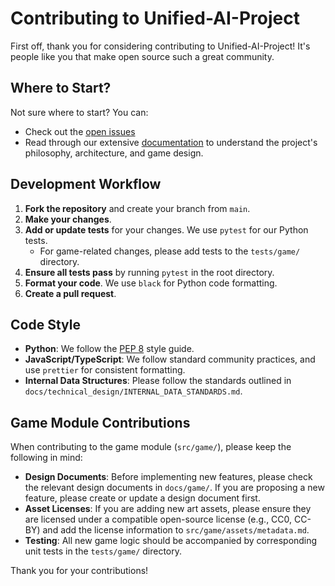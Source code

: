 # Contributing to Unified-AI-Project

First off, thank you for considering contributing to Unified-AI-Project! It's
people like you that make open source such a great community.

## Where to Start?

Not sure where to start? You can:

- Check out the
  [open issues](https://github.com/your-username/Unified-AI-Project/issues)
- Read through our extensive [documentation](./docs/README.md) to understand the
  project's philosophy, architecture, and game design.

## Development Workflow

1.  **Fork the repository** and create your branch from `main`.
2.  **Make your changes**.
3.  **Add or update tests** for your changes. We use `pytest` for our Python
    tests.
    - For game-related changes, please add tests to the `tests/game/` directory.
4.  **Ensure all tests pass** by running `pytest` in the root directory.
5.  **Format your code**. We use `black` for Python code formatting.
6.  **Create a pull request**.

## Code Style

- **Python**: We follow the [PEP 8](https://www.python.org/dev/peps/pep-0008/)
  style guide.
- **JavaScript/TypeScript**: We follow standard community practices, and use
  `prettier` for consistent formatting.
- **Internal Data Structures**: Please follow the standards outlined in
  `docs/technical_design/INTERNAL_DATA_STANDARDS.md`.

## Game Module Contributions

When contributing to the game module (`src/game/`), please keep the following in
mind:

- **Design Documents**: Before implementing new features, please check the
  relevant design documents in `docs/game/`. If you are proposing a new feature,
  please create or update a design document first.
- **Asset Licenses**: If you are adding new art assets, please ensure they are
  licensed under a compatible open-source license (e.g., CC0, CC-BY) and add the
  license information to `src/game/assets/metadata.md`.
- **Testing**: All new game logic should be accompanied by corresponding unit
  tests in the `tests/game/` directory.

Thank you for your contributions!
